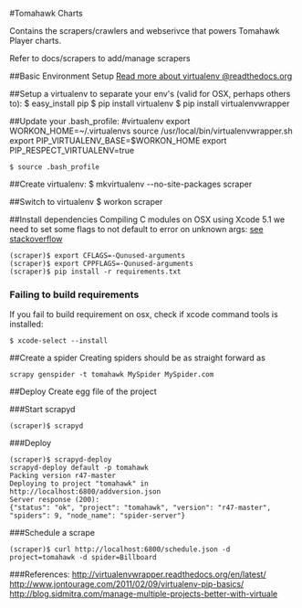 #Tomahawk Charts

Contains the scrapers/crawlers and webserivce that powers Tomahawk Player charts.

Refer to docs/scrapers to add/manage scrapers

##Basic Environment Setup
[Read more about virtualenv @readthedocs.org](http://virtualenvwrapper.readthedocs.org/en/latest/)

##Setup a virtualenv to separate your env's (valid for OSX, perhaps others to):
    $ easy_install pip
    $ pip install virtualenv
    $ pip install virtualenvwrapper

##Update your .bash_profile:
    #virtualenv
    export WORKON_HOME=~/.virtualenvs
    source /usr/local/bin/virtualenvwrapper.sh
    export PIP_VIRTUALENV_BASE=$WORKON_HOME
    export PIP_RESPECT_VIRTUALENV=true

    $ source .bash_profile

##Create virtualenv:
    $ mkvirtualenv --no-site-packages scraper

##Switch to virtualenv
    $ workon scraper

##Install dependencies
Compiling C modules on OSX using Xcode 5.1 we need to set some flags to not default to error on unknown args: [see stackoverflow](https://stackoverflow.com/questions/22703393/clang-error-unknown-argument-mno-fused-madd-wunused-command-line-argumen)

    (scraper)$ export CFLAGS=-Qunused-arguments
    (scraper)$ export CPPFLAGS=-Qunused-arguments
    (scraper)$ pip install -r requirements.txt

### Failing to build requirements
If you fail to build requirement on osx, check if xcode command tools is installed:

    $ xcode-select --install

##Create a spider
Creating spiders should be as straight forward as

    scrapy genspider -t tomahawk MySpider MySpider.com

##Deploy
Create egg file of the project

###Start scrapyd

    (scraper)$ scrapyd

###Deploy

    (scraper)$ scrapyd-deploy
    scrapyd-deploy default -p tomahawk
    Packing version r47-master
    Deploying to project "tomahawk" in http://localhost:6800/addversion.json
    Server response (200):
    {"status": "ok", "project": "tomahawk", "version": "r47-master", "spiders": 9, "node_name": "spider-server"}

###Schedule a scrape

    (scraper)$ curl http://localhost:6800/schedule.json -d project=tomahawk -d spider=Billboard

###References:
    http://virtualenvwrapper.readthedocs.org/en/latest/
    http://www.jontourage.com/2011/02/09/virtualenv-pip-basics/
    http://blog.sidmitra.com/manage-multiple-projects-better-with-virtuale

